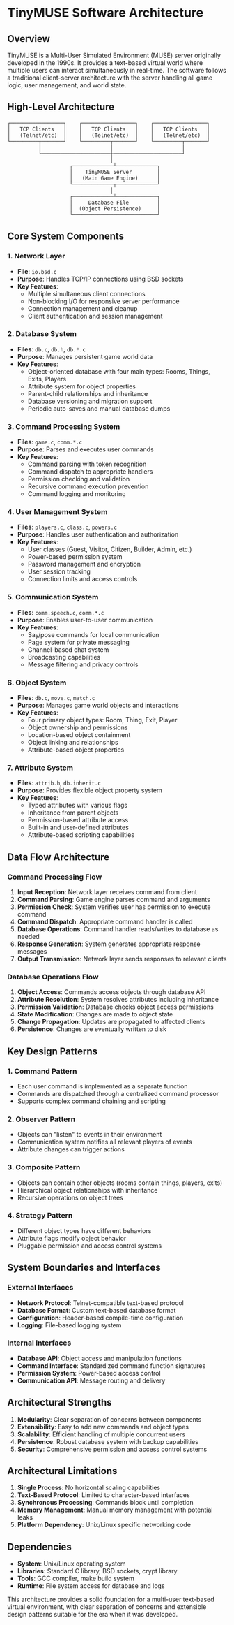 # TinyMUSE Software Architecture

## Overview

TinyMUSE is a Multi-User Simulated Environment (MUSE) server originally developed in the 1990s. It provides a text-based virtual world where multiple users can interact simultaneously in real-time. The software follows a traditional client-server architecture with the server handling all game logic, user management, and world state.

## High-Level Architecture

```
┌─────────────────┐    ┌─────────────────┐    ┌─────────────────┐
│   TCP Clients   │    │   TCP Clients   │    │   TCP Clients   │
│   (Telnet/etc)  │    │   (Telnet/etc)  │    │   (Telnet/etc)  │
└─────────┬───────┘    └─────────┬───────┘    └─────────┬───────┘
          │                      │                      │
          └──────────────────────┼──────────────────────┘
                                 │
                    ┌─────────────┴─────────────┐
                    │    TinyMUSE Server        │
                    │   (Main Game Engine)      │
                    └─────────────┬─────────────┘
                                 │
                    ┌─────────────┴─────────────┐
                    │     Database File         │
                    │  (Object Persistence)     │
                    └───────────────────────────┘
```

## Core System Components

### 1. Network Layer
- **File**: `io.bsd.c`
- **Purpose**: Handles TCP/IP connections using BSD sockets
- **Key Features**:
  - Multiple simultaneous client connections
  - Non-blocking I/O for responsive server performance
  - Connection management and cleanup
  - Client authentication and session management

### 2. Database System
- **Files**: `db.c`, `db.h`, `db.*.c`
- **Purpose**: Manages persistent game world data
- **Key Features**:
  - Object-oriented database with four main types: Rooms, Things, Exits, Players
  - Attribute system for object properties
  - Parent-child relationships and inheritance
  - Database versioning and migration support
  - Periodic auto-saves and manual database dumps

### 3. Command Processing System
- **Files**: `game.c`, `comm.*.c`
- **Purpose**: Parses and executes user commands
- **Key Features**:
  - Command parsing with token recognition
  - Command dispatch to appropriate handlers
  - Permission checking and validation
  - Recursive command execution prevention
  - Command logging and monitoring

### 4. User Management System
- **Files**: `players.c`, `class.c`, `powers.c`
- **Purpose**: Handles user authentication and authorization
- **Key Features**:
  - User classes (Guest, Visitor, Citizen, Builder, Admin, etc.)
  - Power-based permission system
  - Password management and encryption
  - User session tracking
  - Connection limits and access controls

### 5. Communication System
- **Files**: `comm.speech.c`, `comm.*.c`
- **Purpose**: Enables user-to-user communication
- **Key Features**:
  - Say/pose commands for local communication
  - Page system for private messaging
  - Channel-based chat system
  - Broadcasting capabilities
  - Message filtering and privacy controls

### 6. Object System
- **Files**: `db.c`, `move.c`, `match.c`
- **Purpose**: Manages game world objects and interactions
- **Key Features**:
  - Four primary object types: Room, Thing, Exit, Player
  - Object ownership and permissions
  - Location-based object containment
  - Object linking and relationships
  - Attribute-based object properties

### 7. Attribute System
- **Files**: `attrib.h`, `db.inherit.c`
- **Purpose**: Provides flexible object property system
- **Key Features**:
  - Typed attributes with various flags
  - Inheritance from parent objects
  - Permission-based attribute access
  - Built-in and user-defined attributes
  - Attribute-based scripting capabilities

## Data Flow Architecture

### Command Processing Flow
1. **Input Reception**: Network layer receives command from client
2. **Command Parsing**: Game engine parses command and arguments
3. **Permission Check**: System verifies user has permission to execute command
4. **Command Dispatch**: Appropriate command handler is called
5. **Database Operations**: Command handler reads/writes to database as needed
6. **Response Generation**: System generates appropriate response messages
7. **Output Transmission**: Network layer sends responses to relevant clients

### Database Operations Flow
1. **Object Access**: Commands access objects through database API
2. **Attribute Resolution**: System resolves attributes including inheritance
3. **Permission Validation**: Database checks object access permissions
4. **State Modification**: Changes are made to object state
5. **Change Propagation**: Updates are propagated to affected clients
6. **Persistence**: Changes are eventually written to disk

## Key Design Patterns

### 1. Command Pattern
- Each user command is implemented as a separate function
- Commands are dispatched through a centralized command processor
- Supports complex command chaining and scripting

### 2. Observer Pattern
- Objects can "listen" to events in their environment
- Communication system notifies all relevant players of events
- Attribute changes can trigger actions

### 3. Composite Pattern
- Objects can contain other objects (rooms contain things, players, exits)
- Hierarchical object relationships with inheritance
- Recursive operations on object trees

### 4. Strategy Pattern
- Different object types have different behaviors
- Attribute flags modify object behavior
- Pluggable permission and access control systems

## System Boundaries and Interfaces

### External Interfaces
- **Network Protocol**: Telnet-compatible text-based protocol
- **Database Format**: Custom text-based database format
- **Configuration**: Header-based compile-time configuration
- **Logging**: File-based logging system

### Internal Interfaces
- **Database API**: Object access and manipulation functions
- **Command Interface**: Standardized command function signatures
- **Permission System**: Power-based access control
- **Communication API**: Message routing and delivery

## Architectural Strengths

1. **Modularity**: Clear separation of concerns between components
2. **Extensibility**: Easy to add new commands and object types
3. **Scalability**: Efficient handling of multiple concurrent users
4. **Persistence**: Robust database system with backup capabilities
5. **Security**: Comprehensive permission and access control systems

## Architectural Limitations

1. **Single Process**: No horizontal scaling capabilities
2. **Text-Based Protocol**: Limited to character-based interfaces
3. **Synchronous Processing**: Commands block until completion
4. **Memory Management**: Manual memory management with potential leaks
5. **Platform Dependency**: Unix/Linux specific networking code

## Dependencies

- **System**: Unix/Linux operating system
- **Libraries**: Standard C library, BSD sockets, crypt library
- **Tools**: GCC compiler, make build system
- **Runtime**: File system access for database and logs

This architecture provides a solid foundation for a multi-user text-based virtual environment, with clear separation of concerns and extensible design patterns suitable for the era when it was developed.